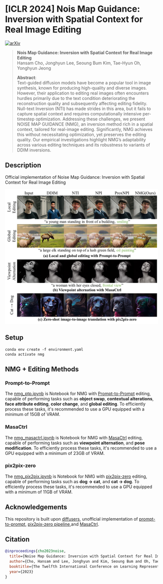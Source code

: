 # [ICLR 2024] Nois Map Guidance: Inversion with Spatial Context for Real Image Editing

[![arXiv](https://img.shields.io/badge/arXiv-2402.04625-red)](https://arxiv.org/abs/2402.04625)

> **Nois Map Guidance: Inversion with Spatial Context for Real Image Editing**<br>
> Hansam Cho, Jonghyun Lee, Seoung Bum Kim, Tae-Hyun Oh, Yonghyun Jeong<br>
> 
>**Abstract**: <br>
Text-guided diffusion models have become a popular tool in image synthesis, known for producing high-quality and diverse images. However, their application to editing real images often encounters hurdles primarily due to the text condition deteriorating the reconstruction quality and subsequently affecting editing fidelity. Null-text Inversion (NTI) has made strides in this area, but it fails to capture spatial context and requires computationally intensive per-timestep optimization. Addressing these challenges, we present NOISE MAP GUIDANCE (NMG), an inversion method rich in a spatial context, tailored for real-image editing. Significantly, NMG achieves this without necessitating optimization, yet preserves the editing quality. Our empirical investigations highlight NMG’s adaptability across various editing techniques and its robustness to variants of DDIM inversions.

## Description
Official implementation of Noise Map Guidance: Inversion with Spatial Context for Real Image Editing 

![image](images/teaser.jpg)

## Setup
```
conda env create -f environment.yaml
conda activate nmg
```

## NMG + Editing Methods

### Prompt-to-Prompt
The [nmg_ptp.ipynb](nmg_ptp.ipynb) is Notebook for NMG with [Prompt-to-Prompt](https://arxiv.org/abs/2208.01626) editing, capable of performing tasks such as  **object swap**, **contextual alterations**, **face attribute editing**, **color change**, and **global editing**. To efficiently process these tasks, it's recommended to use a GPU equipped with a minimum of 15GB of VRAM.

### MasaCtrl
The [nmg_masactrl.ipynb](nmg_masactrl.ipynb) is Notebook for NMG with [MasaCtrl](https://arxiv.org/abs/2304.08465) editing, capable of performing tasks such as  **viewpoint alternation**, and **pose modification**. To efficiently process these tasks, it's recommended to use a GPU equipped with a minimum of 23GB of VRAM.

### pix2pix-zero
The [nmg_pix2pix.ipynb](nmg_pix2pix.ipynb) is Notebook for NMG with [pix2pix-zero](https://arxiv.org/abs/2302.03027) editing, capable of performing tasks such as  **dog &rarr; cat**, and **cat &rarr; dog**. To efficiently process these tasks, it's recommended to use a GPU equipped with a minimum of 11GB of VRAM.

## Acknowledgements
This repository is built upon [diffusers](https://huggingface.co/docs/diffusers/index), unofficial implementation of [prompt-to-prompt](https://github.com/Weifeng-Chen/prompt2prompt/tree/main), [pix2pix-zero pipeline](https://github.com/huggingface/diffusers/blob/v0.16.0/src/diffusers/pipelines/stable_diffusion/pipeline_stable_diffusion_pix2pix_zero.py),and [MasaCtrl](https://github.com/TencentARC/MasaCtrl).

## Citation
```bibtex
@inproceedings{cho2023noise,
  title={Noise Map Guidance: Inversion with Spatial Context for Real Image Editing},
  author={Cho, Hansam and Lee, Jonghyun and Kim, Seoung Bum and Oh, Tae-Hyun and Jeong, Yonghyun},
  booktitle={The Twelfth International Conference on Learning Representations},
  year={2023}
}
```
